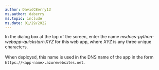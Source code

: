 ```yaml
---
author: DavidCBerry13
ms.author: daberry
ms.topic: include
ms.date: 01/29/2022
---
```

In the dialog box at the top of the screen, enter the name *msdocs-python-webapp-quickstart-XYZ* for this web app, where *XYZ* is any three unique characters.<br>
<br>
When deployed, this name is used in the DNS name of the app in the form `https://<app-name>.azurewebsites.net`.